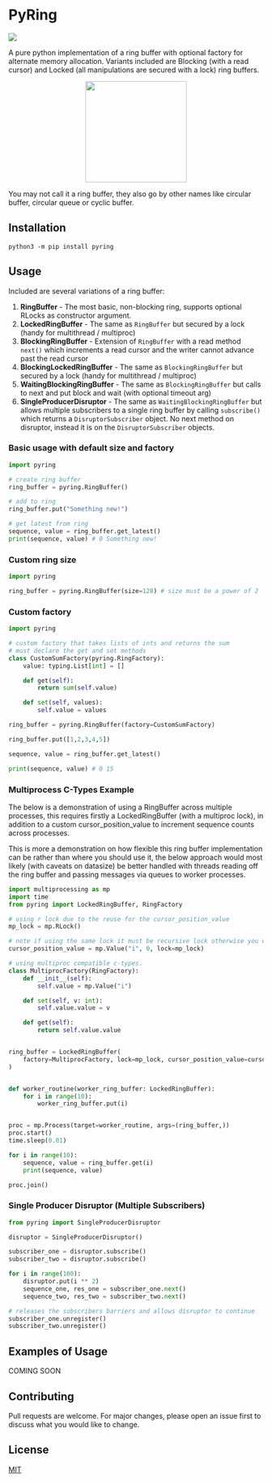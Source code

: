 # PyRing

<p align="left">
  <img src="https://github.com/jaycosaur/pyring/workflows/Build%20and%20Test/badge.svg">
</p>

A pure python implementation of a ring buffer with optional factory for alternate memory allocation. Variants included are Blocking (with a read cursor) and Locked (all manipulations are secured with a lock) ring buffers.

<p align="center">
  <img width="200" height="200" src="https://github.com/jaycosaur/pyring/blob/master/img/pyring.png">
</p>

You may not call it a ring buffer, they also go by other names like circular buffer, circular queue or cyclic buffer.

## Installation

`python3 -m pip install pyring`

## Usage

Included are several variations of a ring buffer:

1. **RingBuffer** - The most basic, non-blocking ring, supports optional RLocks as constructor argument.
2. **LockedRingBuffer** - The same as `RingBuffer` but secured by a lock (handy for multithread / multiproc)
3. **BlockingRingBuffer** - Extension of `RingBuffer` with a read method `next()` which increments a read cursor and the writer cannot advance past the read cursor
4. **BlockingLockedRingBuffer** - The same as `BlockingRingBuffer` but secured by a lock (handy for multithread / multiproc)
5. **WaitingBlockingRingBuffer** - The same as `BlockingRingBuffer` but calls to next and put block and wait (with optional timeout arg)
6. **SingleProducerDisruptor** - The same as `WaitingBlockingRingBuffer` but allows multiple subscribers to a single ring buffer by calling `subscribe()` which returns a `DisruptorSubscriber` object. No next method on disruptor, instead it is on the `DisruptorSubscriber` objects.

### Basic usage with default size and factory

```python
import pyring

# create ring buffer
ring_buffer = pyring.RingBuffer()

# add to ring
ring_buffer.put("Something new!")

# get latest from ring
sequence, value = ring_buffer.get_latest()
print(sequence, value) # 0 Something new!
```

### Custom ring size

```python
import pyring

ring_buffer = pyring.RingBuffer(size=128) # size must be a power of 2
```

### Custom factory

```python
import pyring

# custom factory that takes lists of ints and returns the sum
# must declare the get and set methods
class CustomSumFactory(pyring.RingFactory):
    value: typing.List[int] = []

    def get(self):
        return sum(self.value)

    def set(self, values):
        self.value = values

ring_buffer = pyring.RingBuffer(factory=CustomSumFactory)

ring_buffer.put([1,2,3,4,5])

sequence, value = ring_buffer.get_latest()

print(sequence, value) # 0 15
```

### Multiprocess C-Types Example

The below is a demonstration of using a RingBuffer across multiple processes, this requires firstly a LockedRingBuffer (with a multiproc lock), in addition to a custom cursor_position_value to increment sequence counts across processes.

This is more a demonstration on how flexible this ring buffer implementation can be rather than where you should use it, the below approach would most likely (with caveats on datasize) be better handled with threads reading off the ring buffer and passing messages via queues to worker processes.

```python
import multiprocessing as mp
import time
from pyring import LockedRingBuffer, RingFactory

# using r lock due to the reuse for the cursor_position_value
mp_lock = mp.RLock()

# note if using the same lock it must be recursive lock otherwise you will get deadlocks
cursor_position_value = mp.Value("i", 0, lock=mp_lock)

# using multiproc compatible c-types.
class MultiprocFactory(RingFactory):
    def __init__(self):
        self.value = mp.Value("i")

    def set(self, v: int):
        self.value.value = v

    def get(self):
        return self.value.value


ring_buffer = LockedRingBuffer(
    factory=MultiprocFactory, lock=mp_lock, cursor_position_value=cursor_position_value
)


def worker_routine(worker_ring_buffer: LockedRingBuffer):
    for i in range(10):
        worker_ring_buffer.put(i)


proc = mp.Process(target=worker_routine, args=(ring_buffer,))
proc.start()
time.sleep(0.01)

for i in range(10):
    sequence, value = ring_buffer.get(i)
    print(sequence, value)

proc.join()
```

### Single Producer Disruptor (Multiple Subscribers)

```python
from pyring import SingleProducerDisruptor

disruptor = SingleProducerDisruptor()

subscriber_one = disruptor.subscribe()
subscriber_two = disruptor.subscribe()

for i in range(100):
    disruptor.put(i ** 2)
    sequence_one, res_one = subscriber_one.next()
    sequence_two, res_two = subscriber_two.next()

# releases the subscribers barriers and allows disruptor to continue
subscriber_one.unregister()
subscriber_two.unregister()

```

## Examples of Usage

COMING SOON

## Contributing

Pull requests are welcome. For major changes, please open an issue first to discuss what you would like to change.

## License

[MIT](https://choosealicense.com/licenses/mit/)
